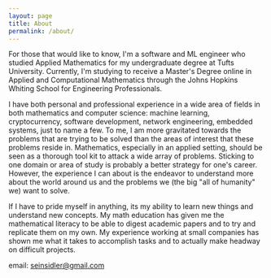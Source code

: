 ```yaml
---
layout: page
title: About
permalink: /about/
---
```


For those that would like to know, I'm a software and ML engineer who studied Applied Mathematics for my undergraduate degree at Tufts University. Currently, I'm studying to receive a Master's Degree online in Applied and Computational Mathematics through the Johns Hopkins Whiting School for Engineering Professionals. 

I have both personal and professional experience in a wide area of fields in both mathematics and computer science: machine learning, cryptocurrency, software development, network engineering, embedded systems, just to name a few. To me, I am more gravitated towards the problems that are trying to be solved than the areas of interest that these problems reside in. Mathematics, especially in an applied setting, should be seen as a thorough tool kit to attack a wide array of problems. Sticking to one domain or area of study is probably a better strategy for one's career. However, the experience I can about is the endeavor to understand more about the world around us and the problems we (the big "all of humanity" we) want to solve. 

If I have to pride myself in anything, its my ability to learn new things and understand new concepts. My math education has given me the mathematical literacy to be able to digest academic papers and to try and replicate them on my own. My experience working at small companies has shown me what it takes to accomplish tasks and to actually make headway on difficult projects. 

email: seinsidler@gmail.com
